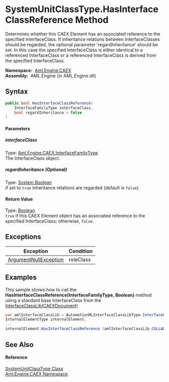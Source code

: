 SystemUnitClassType.HasInterfaceClassReference Method
=====================================================
Determines whether this CAEX Element has an associated reference to the specified InterfaceClass. If inheritance relations between InterfaceClasses should be regarded, the optional parameter 'regardInheritance' should be set. In this case the specified InterfaceClass is either identical to a referenced InterfaceClass or a referenced InterfaceClass is derived from the specified InterfaceClass.

  **Namespace:**  [Aml.Engine.CAEX][1]  
  **Assembly:**  AML.Engine (in AML.Engine.dll)

Syntax
------

```csharp
public bool HasInterfaceClassReference(
	InterfaceFamilyType interfaceClass,
	bool regardInheritance = false
)
```

#### Parameters

##### *interfaceClass*
Type: [Aml.Engine.CAEX.InterfaceFamilyType][2]  
The InterfaceClass object.

##### *regardInheritance* (Optional)
Type: [System.Boolean][3]  
 if set to `true` inheritance relations are regarded (default is `false`).

#### Return Value
Type: [Boolean][3]  
`true` if this CAEX Element object has an associated reference to the specified InterfaceClass; otherwise, `false`. 

Exceptions
----------

Exception                  | Condition 
-------------------------- | --------- 
[ArgumentNullException][4] | roleClass 


Examples
--------
 This sample shows how to call the **HasInterfaceClassReference(InterfaceFamilyType, Boolean)** method using a standard base InterfaceClass from the [InterfaceClassLib(CAEXDocument)][5]
```csharp
var amlInterfaceClassLib = AutomationMLInterfaceClassLibType.InterfaceClassLib (myDocument);
InternalElementType internalElement;
...
internalElement.HasInterfaceClassReference (amlInterfaceClassLib.COLLADAInterface);
```


See Also
--------

#### Reference
[SystemUnitClassType Class][6]  
[Aml.Engine.CAEX Namespace][1]  

[1]: ../README.md
[2]: ../InterfaceFamilyType/README.md
[3]: https://docs.microsoft.com/dotnet/api/system.boolean
[4]: https://docs.microsoft.com/dotnet/api/system.argumentnullexception
[5]: ../../Aml.Engine.AmlObjects/AutomationMLInterfaceClassLibType/InterfaceClassLib.md
[6]: README.md
[7]: https://www.automationml.org
[8]: ../../icons/logoShade.png